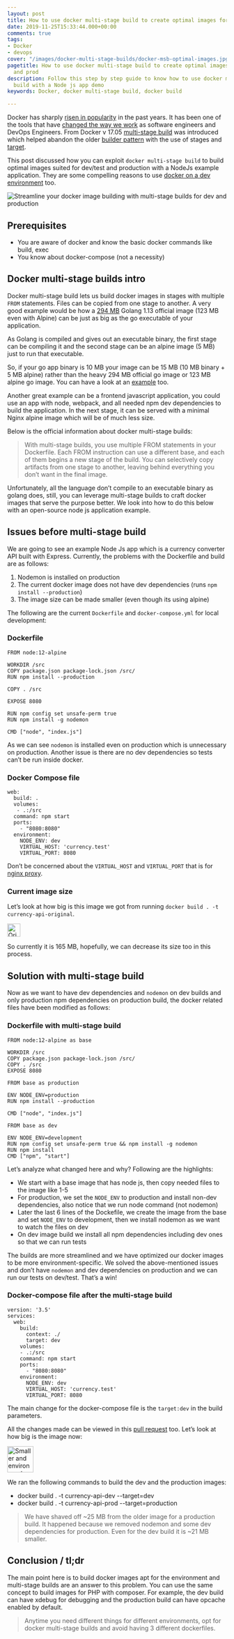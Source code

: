 ```yaml
---
layout: post
title: How to use docker multi-stage build to create optimal images for dev and production
date: 2019-11-25T15:33:44.000+00:00
comments: true
tags:
- Docker
- devops
cover: "/images/docker-multi-stage-builds/docker-msb-optimal-images.jpg"
pagetitle: How to use docker multi-stage build to create optimal images for dev, QA
  and prod
description: Follow this step by step guide to know how to use docker multi-stage
  build with a Node js app demo
keywords: Docker, docker multi-stage build, docker build

---
```

Docker has sharply [risen in popularity](https://trends.google.com/trends/explore?date=2015-11-23%202019-11-23&q=%2Fm%2F0wkcjgj,%2Fg%2F11gds4ys6t) in the past years. It has been one of the tools that have [changed the way we work](https://geshan.com.np/blog/2018/11/4-ways-docker-changed-the-way-software-engineers-work-in-past-half-decade/) as software engineers and DevOps Engineers. From Docker v 17.05 [multi-stage build](https://docs.docker.com/develop/develop-images/multistage-build/) was introduced which helped abandon the older [builder pattern](https://blog.alexellis.io/mutli-stage-docker-builds/) with the use of stages and [target](https://docs.docker.com/engine/reference/commandline/build/#specifying-target-build-stage---target).

This post discussed how you can exploit `docker multi-stage build` to build optimal images suited for dev/test and production with a NodeJs example application. They are some compelling reasons to use [docker on a dev environment](https://geshan.com.np/blog/2018/10/why-use-docker-3-reasons-from-a-development-perspective/) too.

<img class="center" src="/images/generic/loading.gif" data-echo="/images/docker-multi-stage-builds/docker-msb-optimal-images.jpg" title="Use docker multi-stage build to create optimal images" alt="Streamline your docker image building with multi-stage builds for dev and production">

<!-- more -->

## Prerequisites

* You are aware of docker and know the basic docker commands like build, exec
* You know about docker-compose (not a necessity)

## Docker multi-stage builds intro

Docker multi-stage build lets us build docker images in stages with multiple `FROM` statements. Files can be copied from one stage to another. A very good example would be how a [294 MB](https://microbadger.com/images/golang) Golang 1.13 official image (123 MB even with Alpine) can be just as big as the go executable of your application.

As Golang is compiled and gives out an executable binary, the first stage can be compiling it and the second stage can be an alpine image (5 MB) just to run that executable.

So, if your go app binary is 10 MB your image can be 15 MB (10 MB binary + 5 MB alpine) rather than the heavy 294 MB official go image or 123 MB alpine go image. You can have a look at an [example](https://medium.com/travis-on-docker/multi-stage-docker-builds-for-creating-tiny-go-images-e0e1867efe5a) too.

Another great example can be a frontend javascript application, you could use an app with node, webpack, and all needed npm dev dependencies to build the application. In the next stage, it can be served with a minimal Nginx alpine image which will be of much less size.

Below is the official information about docker multi-stage builds:

> With multi-stage builds, you use multiple FROM statements in your Dockerfile. Each FROM instruction can use a different base, and each of them begins a new stage of the build. You can selectively copy artifacts from one stage to another, leaving behind everything you don’t want in the final image.

Unfortunately, all the language don’t compile to an executable binary as golang does, still, you can leverage multi-stage builds to craft docker images that serve the purpose better. We look into how to do this below with an open-source node js application example.

## Issues before multi-stage build

We are going to see an example Node Js app which is a currency converter API built with Express. Currently, the problems with the Dockerfile and build are as follows:

1. Nodemon is installed on production
2. The current docker image does not have dev dependencies (runs `npm install --production`)
3. The image size can be made smaller (even though its using alpine)

The following are the current `Dockerfile` and `docker-compose.yml` for local development:

### Dockerfile

    FROM node:12-alpine
    
    WORKDIR /src
    COPY package.json package-lock.json /src/
    RUN npm install --production
    
    COPY . /src
    
    EXPOSE 8080
    
    RUN npm config set unsafe-perm true
    RUN npm install -g nodemon
    
    CMD ["node", "index.js"]

As we can see `nodemon` is installed even on production which is unnecessary on production. Another issue is there are no dev dependencies so tests can’t be run inside docker.

### Docker Compose file

    web:
      build: .
      volumes:
       - .:/src
      command: npm start
      ports:
        - "8080:8080"
      environment:
        NODE_ENV: dev
        VIRTUAL_HOST: 'currency.test'
        VIRTUAL_PORT: 8080

Don’t be concerned about the `VIRTUAL_HOST` and `VIRTUAL_PORT` that is for [nginx proxy](https://github.com/jwilder/nginx-proxy).

### Current image size

Let’s look at how big is this image we got from running `docker build . -t currency-api-original`.

<img class="center" src="/images/generic/loading.gif" data-echo="/images/docker-multi-stage-builds/01original-docker-image.jpg" title="Original docker image before multi-stage build" alt="Original docker image before multi-stage build" style="height: 30px;">

So currently it is 165 MB, hopefully, we can decrease its size too in this process.

## Solution with multi-stage build

Now as we want to have dev dependencies and `nodemon` on dev builds and only production npm dependencies on production build, the docker related files have been modified as follows:

### Dockerfile with multi-stage build

    FROM node:12-alpine as base
    
    WORKDIR /src
    COPY package.json package-lock.json /src/
    COPY . /src
    EXPOSE 8080
    
    FROM base as production
    
    ENV NODE_ENV=production
    RUN npm install --production
    
    CMD ["node", "index.js"]
    
    FROM base as dev
    
    ENV NODE_ENV=development
    RUN npm config set unsafe-perm true && npm install -g nodemon
    RUN npm install
    CMD ["npm", "start"]

Let’s analyze what changed here and why? Following are the highlights:

* We start with a base image that has node js, then copy needed files to the image like 1-5
* For production, we set the `NODE_ENV` to production and install non-dev dependencies, also notice that we run node command (not nodemon)
* Later the last 6 lines of the Dockefile, we create the image from the base and set `NODE_ENV` to development, then we install nodemon as we want to watch the files on dev
* On dev image build we install all npm dependencies including dev ones so that we can run tests

The builds are more streamlined and we have optimized our docker images to be more environment-specific. We solved the above-mentioned issues and don’t have `nodemon` and dev dependencies on production and we can run our tests on dev/test. That’s a win!

### Docker-compose file after the multi-stage build

    version: '3.5'
    services:
      web:
        build:
          context: ./
          target: dev
        volumes:
        - .:/src
        command: npm start
        ports:
          - "8080:8080"
        environment:
          NODE_ENV: dev
          VIRTUAL_HOST: 'currency.test'
          VIRTUAL_PORT: 8080

The main change for the docker-compose file is the `target:dev` in the build parameters.

All the changes made can be viewed in this [pull request](https://github.com/geshan/currency-api/pull/49) too. Let’s look at how big is the image now:

<img class="center" src="/images/generic/loading.gif" data-echo="/images/docker-multi-stage-builds/02optimized-docker-image.jpg" title="Smaller and environment optimized images after multi-stage build" alt="Smaller and environment optimized images after multi-stage build" style="height: 60px;">

We ran the following commands to build the dev and the production images:

* docker build . -t currency-api-dev --target=dev
* docker build . -t currency-api-prod --target=production

> We have shaved off \~25 MB from the older image for a production build. It happened because we removed nodemon and some dev dependencies for production. Even for the dev build it is \~21 MB smaller.

## Conclusion / tl;dr

The main point here is to build docker images apt for the environment and multi-stage builds are an answer to this problem. You can use the same concept to build images for PHP with composer. For example, the dev build can have xdebug for debugging and the production build can have opcache enabled by default.

> Anytime you need different things for different environments, opt for docker multi-stage builds and avoid having 3 different dockerfiles.